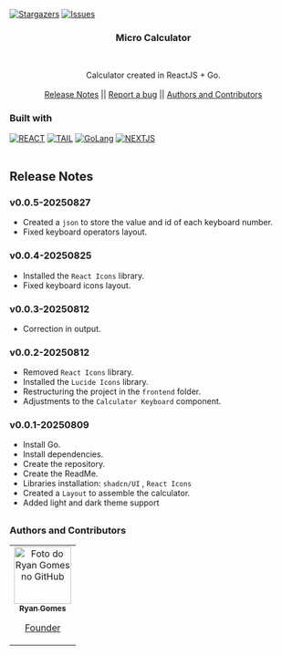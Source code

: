 <!-- Preview (Ctrl + Shift + V) -->

<a name="readme-top"></a>

[![Stargazers][stars-shield]][stars-url]
[![Issues][issues-shield]][issues-url]

<div align="center"> 
<h3 align="center">Micro Calculator</h3>
    <br />

<p align="center">
Calculator created in ReactJS + Go.
    <br />
    <br />
    <a href="#notas-de-versão">Release Notes</a>
    ||
    <a href="https://github.com/RRyanDEV/micro-calc/issues">Report a bug</a> 
    ||
    <a href="#autores">Authors and Contributors</a>
    </p>
</div>

### Built with

[![REACT][REACT]][react-url]
[![TAIL][TAILWINDCSS]][tailw-url]
[![GoLang][GoLang]][go-url]
[![NEXTJS][NEXT.JS]][nextjs-url]
<br /><br />
<a name="section-changelog">

## Release Notes

</a>

### v0.0.5-20250827

- Created a `json` to store the value and id of each keyboard number.
- Fixed keyboard operators layout.

### v0.0.4-20250825

- Installed the `React Icons` library.
- Fixed keyboard icons layout.

### v0.0.3-20250812

- Correction in output.

### v0.0.2-20250812

- Removed `React Icons` library.
- Installed the `Lucide Icons` library.
- Restructuring the project in the `frontend` folder.
- Adjustments to the `Calculator Keyboard` component.

### v0.0.1-20250809

- Install Go.
- Install dependencies.
- Create the repository.
- Create the ReadMe.
- Libraries installation: `shadcn/UI` , `React Icons`
- Created a `Layout` to assemble the calculator.
- Added light and dark theme support

##

<a name="autores">

### Authors and Contributors

</a>

<table>
  <tr>
    <td align="center">
      <a href="#">
        <img src="https://avatars.githubusercontent.com/u/85912228?v=4" width="100px;" alt="Foto do Ryan Gomes no GitHub"/><br>
          <sub>
          <b>Ryan Gomes</b>
          </sub>
          <p>Founder</p>
      </a>
    </td>
</table>

<!-- MARKDOWN LINKS & IMAGES -->
<!-- https://www.markdownguide.org/basic-syntax/#reference-style-links -->

[stars-shield]: https://img.shields.io/github/stars/RRyanDEV/micro-calc?style=for-the-badge
[stars-url]: https://github.com/RRyanDEV/micro-calc/stargazers
[issues-shield]: https://img.shields.io/github/issues/RRyanDEV/micro-calc?style=for-the-badge
[issues-url]: https://github.com/RRyanDEV/micro-calc/issues
[REACT]: https://img.shields.io/badge/React-%2320232a.svg?&style=for-the-badge&logo=React&logoColor=%2361DAFB
[react-url]: https://pt-br.reactjs.org
[TAILWINDCSS]: https://img.shields.io/badge/TailwindCSS-%2338B2AC.svg?style=for-the-badge&logo=tailwind-css&logoColor=white
[tailw-url]: https://tailwindcss.com/
[NEXT.JS]: https://img.shields.io/badge/NextJS-black?style=for-the-badge&logo=next.js&logoColor=white
[nextjs-url]: https://nextjs.org/
[GoLang]: https://img.shields.io/badge/go-%2300ADD8.svg?style=for-the-badge&logo=go&logoColor=white
[go-url]: https://go.dev/
